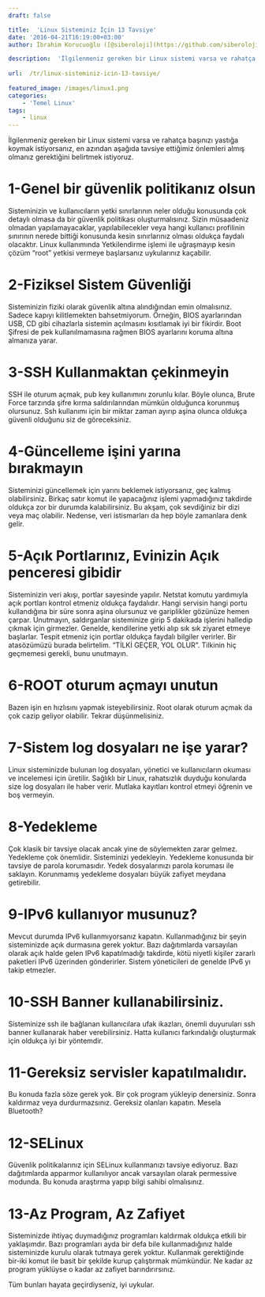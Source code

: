 ```yaml
---
draft: false

title:  'Linux Sisteminiz İçin 13 Tavsiye'
date: '2016-04-21T16:19:00+03:00'
author: İbrahim Korucuoğlu ([@siberoloji](https://github.com/siberoloji))

description:  'İlgilenmeniz gereken bir Linux sistemi varsa ve rahatça başınızı yastığa koymak istiyorsanız, en azından aşağıda tavsiye ettiğimiz önlemleri almış olmanız gerektiğini belirtmek istiyoruz.' 
 
url:  /tr/linux-sisteminiz-icin-13-tavsiye/
 
featured_image: /images/linux1.png
categories:
    - 'Temel Linux'
tags:
    - linux
---
```

İlgilenmeniz gereken bir Linux sistemi varsa ve rahatça başınızı yastığa koymak istiyorsanız, en azından aşağıda tavsiye ettiğimiz önlemleri almış olmanız gerektiğini belirtmek istiyoruz.

# 1-Genel bir güvenlik politikanız olsun

Sisteminizin ve kullanıcıların yetki sınırlarının neler olduğu konusunda çok detaylı olmasa da bir güvenlik politikası oluşturmalısınız. Sizin müsaadeniz olmadan yapılamayacaklar, yapılabilecekler veya hangi kullanıcı profilinin sınırının nerede bittiği konusunda kesin sınırlarınız olması oldukça faydalı olacaktır. Linux kullanımında Yetkilendirme işlemi ile uğraşmayıp kesin çözüm “root” yetkisi vermeye başlarsanız uykularınız kaçabilir.

# 2-Fiziksel Sistem Güvenliği

Sisteminizin fiziki olarak güvenlik altına alındığından emin olmalısınız. Sadece kapıyı kilitlemekten bahsetmiyorum. Örneğin, BIOS ayarlarından USB, CD gibi cihazlarla sistemin açılmasını kısıtlamak iyi bir fikirdir. Boot Şifresi de pek kullanılmamasına rağmen BIOS ayarlarını koruma altına almanıza yarar.

# 3-SSH Kullanmaktan çekinmeyin

SSH ile oturum açmak, pub key kullanımını zorunlu kılar. Böyle olunca, Brute Force tarzında şifre kırma saldırılarından mümkün olduğunca korunmuş olursunuz. Ssh kullanımı için bir miktar zaman ayırıp aşina olunca oldukça güvenli olduğunu siz de göreceksiniz.

# 4-Güncelleme işini yarına bırakmayın

Sisteminizi güncellemek için yarını beklemek istiyorsanız, geç kalmış olabilirsiniz. Birkaç satır komut ile yapacağınız işlemi yapmadığınız takdirde oldukça zor bir durumda kalabilirsiniz. Bu akşam, çok sevdiğiniz bir dizi veya maç olabilir. Nedense, veri istismarları da hep böyle zamanlara denk gelir.

# 5-Açık Portlarınız, Evinizin Açık penceresi gibidir

Sisteminizin veri akışı, portlar sayesinde yapılır. Netstat komutu yardımıyla açık portları kontrol etmeniz oldukça faydalıdır. Hangi servisin hangi portu kullandığına bir süre sonra aşina olursunuz ve gariplikler gözünüze hemen çarpar. Unutmayın, saldırganlar sisteminize girip 5 dakikada işlerini halledip çıkmak için girmezler. Genelde, kendilerine yetki alıp sık sık ziyaret etmeye başlarlar. Tespit etmeniz için portlar oldukça faydalı bilgiler verirler. Bir atasözümüzü burada belirtelim. “TİLKİ GEÇER, YOL OLUR”. Tilkinin hiç geçmemesi gerekli, bunu unutmayın.

# 6-ROOT oturum açmayı unutun

Bazen işin en hızlısını yapmak isteyebilirsiniz. Root olarak oturum açmak da çok cazip geliyor olabilir. Tekrar düşünmelisiniz.

# 7-Sistem log dosyaları ne işe yarar?

Linux sisteminizde bulunan log dosyaları, yönetici ve kullanıcıların okuması ve incelemesi için üretilir. Sağlıklı bir Linux, rahatsızlık duyduğu konularda size log dosyaları ile haber verir. Mutlaka kayıtları kontrol etmeyi öğrenin ve boş vermeyin.

# 8-Yedekleme

Çok klasik bir tavsiye olacak ancak yine de söylemekten zarar gelmez. Yedekleme çok önemlidir. Sisteminizi yedekleyin. Yedekleme konusunda bir tavsiye de parola korumasıdır. Yedek dosyalarınızı parola koruması ile saklayın. Korunmamış yedekleme dosyaları büyük zafiyet meydana getirebilir.

# 9-IPv6 kullanıyor musunuz?

Mevcut durumda IPv6 kullanmıyorsanız kapatın. Kullanmadığınız bir şeyin sisteminizde açık durmasına gerek yoktur. Bazı dağıtımlarda varsayılan olarak açık halde gelen IPv6 kapatılmadığı takdirde, kötü niyetli kişiler zararlı paketleri IPv6 üzerinden gönderirler. Sistem yöneticileri de genelde IPv6 yı takip etmezler.

# 10-SSH Banner kullanabilirsiniz.

Sisteminize ssh ile bağlanan kullanıcılara ufak ikazları, önemli duyuruları ssh banner kullanarak haber verebilirsiniz. Hatta kullanıcı farkındalığı oluşturmak için oldukça iyi bir yöntemdir.

# 11-Gereksiz servisler kapatılmalıdır.

Bu konuda fazla söze gerek yok. Bir çok program yükleyip denersiniz. Sonra kaldırmaz veya durdurmazsınız. Gereksiz olanları kapatın. Mesela Bluetooth?

# 12-SELinux

Güvenlik politikalarınız için SELinux kullanmanızı tavsiye ediyoruz. Bazı dağıtımlarda apparmor kullanılıyor ancak varsayılan olarak permessive modunda. Bu konuda araştırma yapıp bilgi sahibi olmalısınız.

# 13-Az Program, Az Zafiyet

Sisteminizde ihtiyaç duymadığınız programları kaldırmak oldukça etkili bir yaklaşımdır. Bazı programları ayda bir defa bile kullanmadığınız halde sisteminizde kurulu olarak tutmaya gerek yoktur. Kullanmak gerektiğinde bir-iki komut ile basit bir şekilde kurup çalıştırmak mümkündür. Ne kadar az program yüklüyse o kadar az zafiyet barındırırsınız.

Tüm bunları hayata geçirdiyseniz, iyi uykular.
